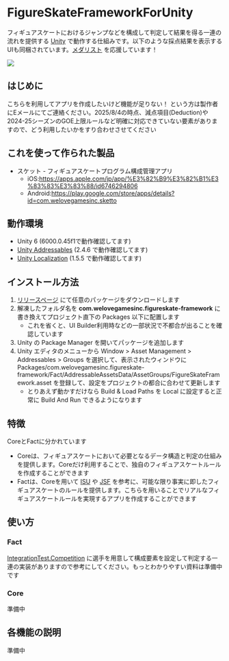 # FigureSkateFrameworkForUnity

フィギュアスケートにおけるジャンプなどを構成して判定して結果を得る一連の流れを提供する [Unity](https://unity.com/) で動作する仕組みです。以下のような採点結果を表示するUIも同梱されています。[メダリスト](https://afternoon.kodansha.co.jp/c/medalist/) を応援しています！

![](https://github.com/user-attachments/assets/9ac07e5c-74f3-43b8-9633-12786301212d)

## はじめに

こちらを利用してアプリを作成したいけど機能が足りない！ という方は製作者にEメールにてご連絡ください。2025/8/4の時点、減点項目(Deduction)や2024-25シーズンのGOE上限ルールなど明確に対応できていない要素がありますので、どう利用したいかをすり合わせさせてください

## これを使って作られた製品
- スケット - フィギュアスケートプログラム構成管理アプリ
   - iOS:https://apps.apple.com/jp/app/%E3%82%B9%E3%82%B1%E3%83%83%E3%83%88/id6746294806
   - Android:https://play.google.com/store/apps/details?id=com.welovegamesinc.sketto

## 動作環境

- Unity 6 (6000.0.45f1で動作確認してます)
- [Unity Addressables](https://docs.unity3d.com/Packages/com.unity.addressables@2.4/manual/index.html) (2.4.6 で動作確認してます)
- [Unity Localization](https://docs.unity3d.com/Packages/com.unity.localization@1.5/manual/index.html) (1.5.5 で動作確認してます)

## インストール方法

1. [リリースページ](https://github.com/wlg-shinya/FigureSkateFrameworkForUnity/releases) にて任意のパッケージをダウンロードします
2. 解凍したフォルダ名を **com.welovegamesinc.figureskate-framework** に書き換えてプロジェクト直下の Packages 以下に配置します
    - これを省くと、UI Builder利用時などの一部状況で不都合が出ることを確認しています
3. Unity の Package Manager を開いてパッケージを追加します
4. Unity エディタのメニューから Window > Asset Management > Addressables > Groups を選択して、表示されたウィンドウに Packages/com.welovegamesinc.figureskate-framework/Fact/AddressableAssetsData/AssetGroups/FigureSkateFramework.asset を登録して、設定をプロジェクトの都合に合わせて更新します
    - とりあえず動かすだけなら Build & Load Paths を Local に設定すると正常に Build And Run できるようになります

## 特徴

CoreとFactに分かれています
- Coreは、フィギュアスケートにおいて必要となるデータ構造と判定の仕組みを提供します。Coreだけ利用することで、独自のフィギュアスケートルールを作成することができます
- Factは、Coreを用いて [ISU](https://current.isu.org/) や [JSF](https://www.jsfresults.com/index.htm) を参考に、可能な限り事実に即したフィギュアスケートのルールを提供します。こちらを用いることでリアルなフィギュアスケートルールを実現するアプリを作成することができます

## 使い方
### Fact
[IntegrationTest.Competition](https://github.com/wlg-shinya/FigureSkateFrameworkForUnity/blob/main/Tests/Fact/Runtime/IntegrationTest.cs#L42) に選手を用意して構成要素を設定して判定する一連の実装がありますので参考にしてください。もっとわかりやすい資料は準備中です

### Core

準備中

## 各機能の説明

準備中
